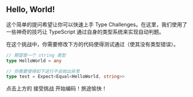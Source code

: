## Hello, World!

这个简单的提问希望让你可以快速上手 Type Challenges。在这里，我们使用了一些神奇的技巧让 TypeScript 通过自身的类型系统来实现自动判题。

在这个挑战中，你需要修改下方的代码使得测试通过（使其没有类型错误）。
``` ts
// 期望是一个 string 类型
type HelloWorld = any

// 你需要使得如下这行不会抛出异常
type test = Expect<Equal<HelloWorld, string>>
```
点击上方的 接受挑战 开始编码！旅途愉快！
